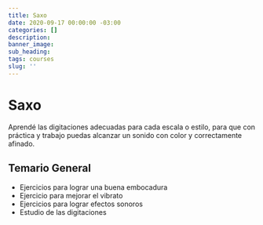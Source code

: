 ```yaml
---
title: Saxo
date: 2020-09-17 00:00:00 -03:00
categories: []
description:
banner_image:
sub_heading:
tags: courses
slug: ''
---
```


# Saxo

Aprendé las digitaciones adecuadas para cada escala o estilo, para que con práctica y trabajo puedas
alcanzar un sonido con color y correctamente afinado.

## Temario General

* Ejercicios para lograr una buena embocadura
* Ejercicio para mejorar el vibrato
* Ejercicios para lograr efectos sonoros
* Estudio de las digitaciones
